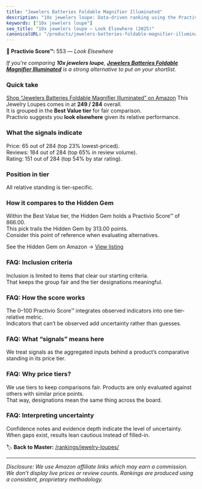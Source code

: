 ```yaml
---
title: "Jewelers Batteries Foldable Magnifier Illuminated"
description: "10x jewelers loupe: Data-driven ranking using the Practivio Score™. Positioned by quality, value, demand, findability, momentum."
keywords: ["10x jewelers loupe"]
seo_title: "10x jewelers loupe — Look Elsewhere (2025)"
canonicalURL: "/products/jewelers-batteries-foldable-magnifier-illuminated-B0DFPTWYQ5/"
---
```


**🚫 Practivio Score™:** 553 — _Look Elsewhere_


*If you're comparing **10x jewelers loupe**, **[Jewelers Batteries Foldable Magnifier Illuminated](https://www.amazon.com/dp/B0DFPTWYQ5?tag=practivio-20)** is a strong alternative to put on your shortlist.*
### Quick take
[Shop “Jewelers Batteries Foldable Magnifier Illuminated” on Amazon](https://www.amazon.com/dp/B0DFPTWYQ5?tag=practivio-20)
This Jewelry Loupes comes in at **249 / 284** overall.  
It is grouped in the **Best Value tier** for fair comparison.  
Practivio suggests you **look elsewhere** given its relative performance.

### What the signals indicate
Price: 65 out of 284 (top 23% lowest-priced).  
Reviews: 184 out of 284 (top 65% in review volume).  
Rating: 151 out of 284 (top 54% by star rating).  

### Position in tier
All relative standing is tier-specific.

### How it compares to the Hidden Gem
Within the Best Value tier, the Hidden Gem holds a Practivio Score™ of 866.00.  
This pick trails the Hidden Gem by 313.00 points.  
Consider this point of reference when evaluating alternatives.  

See the Hidden Gem on Amazon → [View listing](https://www.amazon.com/dp/B000CAHCQS?tag=practivio-20)

### FAQ: Inclusion criteria
Inclusion is limited to items that clear our starting criteria.  
That keeps the group fair and the tier designations meaningful.

### FAQ: How the score works
The 0–100 Practivio Score™ integrates observed indicators into one tier-relative metric.  
Indicators that can’t be observed add uncertainty rather than guesses.

### FAQ: What “signals” means here
We treat signals as the aggregated inputs behind a product’s comparative standing in its price tier.

### FAQ: Why price tiers?
We use tiers to keep comparisons fair. Products are only evaluated against others with similar price points.  
That way, designations mean the same thing across the board.

### FAQ: Interpreting uncertainty
Confidence notes and evidence depth indicate the level of uncertainty.  
When gaps exist, results lean cautious instead of filled-in.


🏷️ **Back to Master:** [/rankings/jewelry-loupes/](/rankings/jewelry-loupes/)

---
_Disclosure: We use Amazon affiliate links which may earn a commission. We don’t display live prices or review counts. Rankings are produced using a consistent, proprietary methodology._
